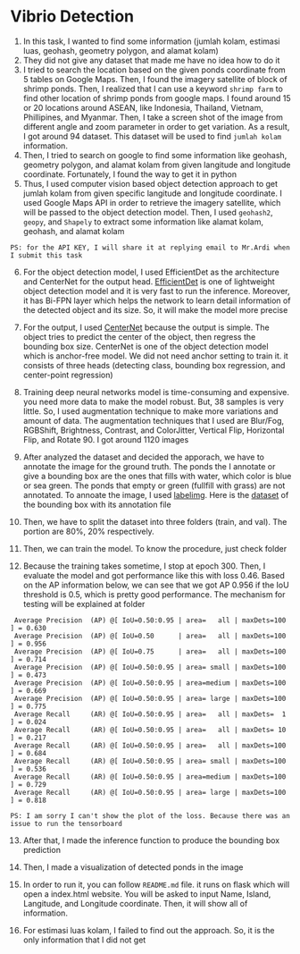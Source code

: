 # Vibrio Detection
1. In this task, I wanted to find some information (jumlah kolam, estimasi luas, geohash, geometry polygon, and alamat kolam)
2. They did not give any dataset that made me have no idea how to do it
3. I tried to search the location based on the given ponds coordinate from 5 tables on Google Maps. Then, I found the imagery satellite of block of shrimp ponds. Then, I realized that I can use a keyword `shrimp farm` to find other location of shrimp ponds from google maps. I found around 15 or 20 locations around ASEAN, like Indonesia, Thailand, Vietnam, Phillipines, and Myanmar. Then, I take a screen shot of the image from different angle and zoom parameter in order to get variation. As a result, I got around 94 dataset. This dataset will be used to find `jumlah kolam` information. 
4. Then, I tried to search on google to find some information like geohash, geometry polygon, and alamat kolam from given langitude and longitude coordinate. Fortunately, I found the way to get it in python
5. Thus, I used computer vision based object detection approach to get jumlah kolam from given specific langitude and longitude coordinate. I used Google Maps API in order to retrieve the imagery satellite, which will be passed to the object detection model. Then, I used `geohash2`, `geopy`, and `Shapely` to extract some information like alamat kolam, geohash, and alamat kolam

`PS: for the API KEY, I will share it at replying email to Mr.Ardi when I submit this task`

6. For the object detection model, I used EfficientDet as the architecture and CenterNet for the output head. [EfficientDet](https://github.com/zylo117/Yet-Another-EfficientDet-Pytorch) is one of lightweight object detection model and it is very fast to run the inference. Moreover, it has Bi-FPN layer which helps the network to learn detail information of the detected object and its size. So, it will make the model more precise
7. For the output, I used [CenterNet](https://github.com/xingyizhou/CenterNet) because the output is simple. The object tries to predict the center of the object, then regress the bounding box size. CenterNet is one of the object detection model which is anchor-free model. We did not need anchor setting to train it. it consists of three heads (detecting class, bounding box regression, and center-point regression)
8. Training deep neural networks model is time-consuming and expensive. you need more data to make the model robust. But, 38 samples is very little. So, I used augmentation technique to make more variations and amount of data. The augmentation techniques that I used are Blur/Fog, RGBShift, Brightness, Contrast, and ColorJitter, Vertical Flip, Horizontal Flip, and Rotate 90. I got around 1120 images

9. After analyzed the dataset and decided the apporach, we have to annotate the image for the ground truth. The ponds the I annotate or give a bounding box are the ones that fills with water, which color is blue or sea green. The ponds that empty or green (fullfill with grass) are not annotated. To annoate the image, I used [labelimg](https://github.com/heartexlabs/labelImg). Here is the [dataset](https://drive.google.com/drive/folders/10-BFbVzVUPohieRxMBpFcri7jY8StVh-?usp=share_link) of the bounding box with its annotation file

10. Then, we have to split the dataset into three folders (train, and val). The portion are 80%, 20% respectively. 

11. Then, we can train the model. To know the procedure, just check folder

12. Because the training takes sometime, I stop at epoch 300. Then, I evaluate the model and got performance like this with loss 0.46. Based on the AP information below, we can see that we got AP 0.956 if the IoU threshold is 0.5, which is pretty good performance. The mechanism for testing will be explained at folder
```
 Average Precision  (AP) @[ IoU=0.50:0.95 | area=   all | maxDets=100 ] = 0.630
 Average Precision  (AP) @[ IoU=0.50      | area=   all | maxDets=100 ] = 0.956
 Average Precision  (AP) @[ IoU=0.75      | area=   all | maxDets=100 ] = 0.714
 Average Precision  (AP) @[ IoU=0.50:0.95 | area= small | maxDets=100 ] = 0.473
 Average Precision  (AP) @[ IoU=0.50:0.95 | area=medium | maxDets=100 ] = 0.669
 Average Precision  (AP) @[ IoU=0.50:0.95 | area= large | maxDets=100 ] = 0.775
 Average Recall     (AR) @[ IoU=0.50:0.95 | area=   all | maxDets=  1 ] = 0.024
 Average Recall     (AR) @[ IoU=0.50:0.95 | area=   all | maxDets= 10 ] = 0.217
 Average Recall     (AR) @[ IoU=0.50:0.95 | area=   all | maxDets=100 ] = 0.684
 Average Recall     (AR) @[ IoU=0.50:0.95 | area= small | maxDets=100 ] = 0.536
 Average Recall     (AR) @[ IoU=0.50:0.95 | area=medium | maxDets=100 ] = 0.729
 Average Recall     (AR) @[ IoU=0.50:0.95 | area= large | maxDets=100 ] = 0.818
 ```

`PS: I am sorry I can't show the plot of the loss. Because there was an issue to run the tensorboard`

13. After that, I made the inference function to produce the bounding box prediction

14. Then, I made a visualization of detected ponds in the image

15. In order to run it, you can follow `README.md` file. it runs on flask which will open a index.html website. You will be asked to input Name, Island, Langitude, and Longitude coordinate. Then, it will show all of information.

16. For estimasi luas kolam, I failed to find out the approach. So, it is the only information that I did not get
